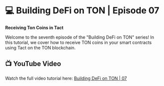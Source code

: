 # 💻 Building DeFi on TON | Episode 07
**Receiving Ton Coins in Tact**

Welcome to the seventh episode of the "Building DeFi on TON" series! In this tutorial, we cover how to receive TON coins in your smart contracts using Tact on the TON blockchain.

## 📺 YouTube Video
Watch the full video tutorial here: [Building DeFi on TON | 07](https://www.youtube.com/watch?v=XHB78wPJ2YU)
